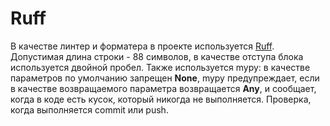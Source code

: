 # Ruff

В качестве линтер и форматера в проекте используется [Ruff](https://github.com/astral-sh/ruff). Допустимая длина строки - 88 символов, в качестве отступа блока используется двойной пробел. Также используется mypy: в качестве параметров по умолчанию запрещен **None**, mypy предупреждает, если в качестве возвращаемого параметра возвращается **Any**, и сообщает, когда в коде есть кусок, который никогда не выполняется. Проверка, когда выполняется commit или push.
